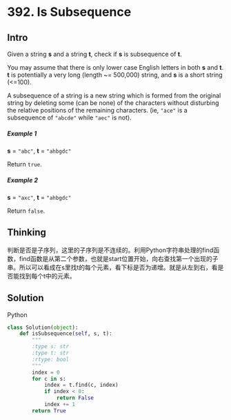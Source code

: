 # 392. Is Subsequence

## Intro

Given a string **s** and a string **t**, check if **s** is subsequence of **t**.

You may assume that there is only lower case English letters in both **s** and **t**. **t** is potentially a very long (length ~= 500,000) string, and **s** is a short string (<=100).

A subsequence of a string is a new string which is formed from the original string by deleting some (can be none) of the characters without disturbing the relative positions of the remaining characters. (ie, `"ace"` is a subsequence of `"abcde"` while `"aec"` is not).

##### Example 1

**s** = `"abc"`, **t** = `"ahbgdc"`

Return `true`.

##### Example 2

**s** = `"axc"`, **t** = `"ahbgdc"`

Return `false`.

## Thinking

判断是否是子序列，这里的子序列是不连续的。利用Python字符串处理的find函数，find函数是从第二个参数，也就是start位置开始，向右查找第一个出现的子串。所以可以看成在s里找t的每个元素，看下标是否为递增。就是从左到右，看是否能找到每个t中的元素。

## Solution

Python

```python
class Solution(object):
    def isSubsequence(self, s, t):
        """
        :type s: str
        :type t: str
        :rtype: bool
        """
        index = 0
        for c in s:
            index = t.find(c, index)
            if index < 0:
                return False
            index += 1
        return True
```